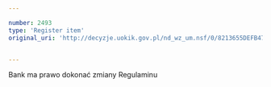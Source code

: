 ```yaml
---

number: 2493
type: 'Register item'
original_uri: 'http://decyzje.uokik.gov.pl/nd_wz_um.nsf/0/8213655DEFB47906C125790A0043813A?OpenDocument'


---
```


Bank ma prawo dokonać zmiany Regulaminu
